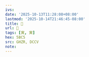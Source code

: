 ```yaml
---
ivs:
date: '2025-10-13T11:28:08+08:00'
lastmod: '2025-10-14T21:46:45-08:00'
title: 󰛦
url: 󰛦
tags: [寅, 寅]
hex: 5BC5
src: GHZR, DCCV
note:
---
```

